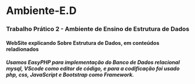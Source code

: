 # Ambiente-E.D
<h3>Trabalho Prático 2 - Ambiente de Ensino de Estrutura de Dados</h3>

<h4>WebSite explicando Sobre Estrutura de Dados, em conteúdos reladionados <h4>

<h5>Usamos EasyPHP para implementação do Banco de Dados relacional mysql, VScode como editor de código, e para a codificação foi usado php, css, JavaScript e Bootstrap como Framework.</h5>

